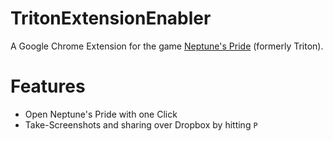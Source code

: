 TritonExtensionEnabler
======================

A Google Chrome Extension for the game [Neptune's Pride](https://np.ironhelmet.com/#landing) (formerly Triton). 

# Features

- Open Neptune's Pride with one Click
- Take-Screenshots and sharing over Dropbox by hitting `P` 

 

